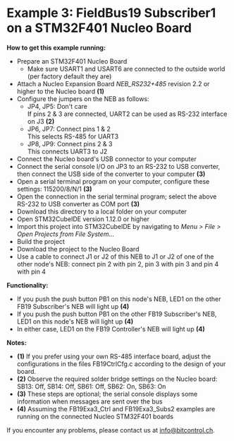 # Example 3: FieldBus19 Subscriber1 on a STM32F401 Nucleo Board

**How to get this example running:**
* Prepare an STM32F401 Nucleo Board
  * Make sure USART1 and USART6 are connected to the outside world (per factory default they are)
* Attach a Nucleo Expansion Board _NEB_RS232+485_ revision 2.2 or higher to the Nucleo board **(1)**
* Configure the jumpers on the NEB as follows:
  * JP4, JP5: Don't care<br>
    If pins 2 & 3 are connected, UART2 can be used as RS-232 interface on J3 **(2)**
  * JP6, JP7: Connect pins 1 & 2<br>
    This selects RS-485 for UART3
  * JP8, JP9: Connect pins 2 & 3<br>
    This connects UART3 to J2
* Connect the Nucleo board's USB connector to your computer
* Connect the serial console I/O on JP3 to an RS-232 to USB converter, then connect the USB side of the converter to your computer **(3)**
* Open a serial terminal program on your computer, configure these settings: 115200/8/N/1 **(3)**
* Open the connection in the serial terminal program; select the above RS-232 to USB converter as COM port **(3)**
* Download this directory to a local folder on your computer
* Open STM32CubeIDE version 1.12.0 or higher
* Import this project into STM32CubeIDE by navigating to _Menu > File > Open Projects from File System..._
* Build the project
* Download the project to the Nucleo Board
* Use a cable to connect J1 or J2 of this NEB to J1 or J2 of one of the other node's NEB: connect pin 2 with pin 2, pin 3 with pin 3 and pin 4 with pin 4

**Functionality:**
* If you push the push button PB1 on this node's NEB, LED1 on the other FB19 Subscriber's NEB will light up **(4)**
* If you push the push button PB1 on the other FB19 Subscriber's NEB, LED1 on this node's NEB will light up **(4)**
* In either case, LED1 on the FB19 Controller's NEB will light up **(4)**

**Notes:**
* **(1)** If you prefer using your own RS-485 interface board, adjust the configurations in the files FB19CtrlCfg.c according to the design of your board.
* **(2)** Observe the required solder bridge settings on the Nucleo board: SB13: Off, SB14: Off, SB61: Off, SB62: On, SB63: On
* **(3)** These steps are optional; the serial console displays some information when messages are sent over the bus
* **(4)** Assuming the FB19Exa3_Ctrl and FB19Exa3_Subs2 examples are running on the connected Nucleo STM32F401 boards

If you encounter any problems, please contact us at info@bitcontrol.ch.
